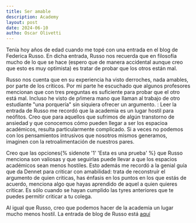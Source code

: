 ```yaml
---
title: Ser amable
description: Academy
layout: post
date: 2024-06-10
autho: Oscar Olivetti
---
```


Tenía hoy años de edad cuando me topé con una entrada en el blog de Federica Russo. En dicha entrada, Russo nos recuerda que en filosofía mucho de lo que se hace (espero que de manera accidental aunque creo que esto es muy optimista) es tratar de probar que los otros están mal.

Russo nos cuenta que en su experiencia ha visto derroches, nada amables, por parte de los críticos. Por mi parte he escuchado que algunos profesores mencionan que con tres preguntas es suficiente para probar que el otro está mal. Incluso he visto de pŕimera mano que llaman al trabajo de otro estudiante "una porquería" sin siquiera ofrecer un argumento.
:
Leer la entrada de Russo me recordó que la academia es un lugar hostil para neófitos. Creo que para aquellos que sufrimos de algún transtorno de ansiedad y que conocemos cómo pueden llegar a ser los espacioa académicos, resulta particularmente complicado. Si a veces no podemos con los pensamientos intrusivos que nosotros mismos generamos, imaginen con la retroalimentación de nuestros pares.

Creo que las opciones{% sidenote '1' 'Esta es una prueba' %} que Russo menciona son valiosas y que seguirlas puede llevar a que los espacios académicos sean menos hostiles. Esto además me recordó a la genial guía que da Dennet para criticar con amabilidad: trata de reconstruír el argumento de quien criticas, has énfasis en los puntos en los que estás de acuerdo, menciona algo que hayas aprendido de aquel a quien quieres criticar. Es sólo cuando se hayan cumplido las tyres anteriores que te puedes permitir criticar a tu colega.

Al igual que Russo, creo que podemos hacer de la academia un lugar mucho menos hostil. La entrada de blog de Russo está [aquí](https://russofederica.wordpress.com/2019/02/15/whats-wrong-with-just-showing-other-people-wrong/)




